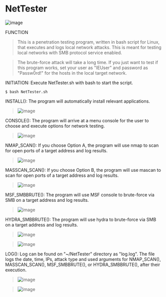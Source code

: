 # NetTester

![image](https://user-images.githubusercontent.com/103941010/194732384-ad9d2c38-50c2-4c6f-b31e-3b58eabf1608.png)

FUNCTION

>  This is a penetration testing program, written in bash script for Linux, that executes and logs local network attacks. This is meant for testing local networks with SMB protocol service enabled.

> The brute-force attack will take a long time. If you just want to test if this program works, set your user as "IEUser" and password as "Passw0rd!" for the hosts in the local target network.

INITIATION: Execute NetTester.sh with bash to start the script.

    $ bash NetTester.sh

INSTALL(): The program will automatically install relevant applications.

> ![image](https://user-images.githubusercontent.com/103941010/194731596-9d3854c6-8fa0-4eaf-ba3b-fc521b79c2e5.png)

CONSOLE(): The program will arrive at a menu console for the user to choose and execute options for network testing.

> ![image](https://user-images.githubusercontent.com/103941010/194731598-7a6619ac-f2bc-4e25-8ad8-1227dd432f04.png)

NMAP_SCAN(): If you choose Option A, the program will use nmap to scan for open ports of a target address and log results.

> ![image](https://user-images.githubusercontent.com/103941010/194731621-20457ae6-f761-4387-8093-3d5cb632b078.png)


MASSCAN_SCAN(): If you choose Option B, the program will use mascan to scan for open ports of a target address and log results.

> ![image](https://user-images.githubusercontent.com/103941010/194731989-5657a561-80c8-45dd-bd10-dc3868a7d561.png)


MSF_SMBBRUTE(): The program will use MSF console to brute-force via SMB on a target address and log results.

> ![image](https://user-images.githubusercontent.com/103941010/194732227-deeec8c8-54e2-4cc0-9502-76ded15b37c2.png)


HYDRA_SMBBRUTE(): The program will use hydra to brute-force via SMB on a target address and log results.

> ![image](https://user-images.githubusercontent.com/103941010/194732267-eff8953f-177f-4722-9c9b-402ecb31c977.png)

> ![image](https://user-images.githubusercontent.com/103941010/194732273-ed6cd868-c85e-4811-8c06-72c50733c25c.png)


LOG(): Log can be found on "~/NetTester" directory as "log.log". The file logs the date, time, IPs, attack type and used arguments for NMAP_SCAN(), MASSCAN_SCAN(), MSF_SMBBRUTE(), or HYDRA_SMBBRUTE(), after their execution.

> ![image](https://user-images.githubusercontent.com/103941010/194732295-b62c98d4-5e28-4ddd-8d96-3f2842e3ab46.png)

> ![image](https://user-images.githubusercontent.com/103941010/194732285-13a2dbfb-d663-4205-8e70-467aa4e7872d.png)

